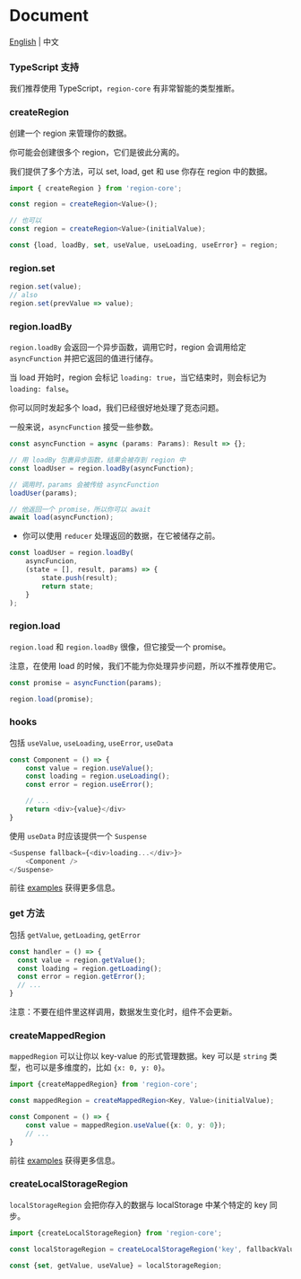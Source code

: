 # Document

[English](https://github.com/regionjs/region-core/blob/master/docs/Document.md) | 中文

### TypeScript 支持

我们推荐使用 TypeScript，`region-core` 有非常智能的类型推断。

### createRegion

创建一个 region 来管理你的数据。

你可能会创建很多个 region，它们是彼此分离的。

我们提供了多个方法，可以 set, load, get 和 use 你存在 region 中的数据。

```typescript
import { createRegion } from 'region-core';

const region = createRegion<Value>();

// 也可以
const region = createRegion<Value>(initialValue);

const {load, loadBy, set, useValue, useLoading, useError} = region;
```

### region.set

```typescript
region.set(value);
// also
region.set(prevValue => value);
```

### region.loadBy

`region.loadBy` 会返回一个异步函数，调用它时，region 会调用给定 `asyncFunction` 并把它返回的值进行储存。

当 load 开始时，region 会标记 `loading: true`，当它结束时，则会标记为 `loading: false`。

你可以同时发起多个 load，我们已经很好地处理了竞态问题。

一般来说，`asyncFunction` 接受一些参数。

```typescript
const asyncFunction = async (params: Params): Result => {};

// 用 loadBy 包裹异步函数，结果会被存到 region 中
const loadUser = region.loadBy(asyncFunction);

// 调用时，params 会被传给 asyncFunction
loadUser(params);

// 他返回一个 promise，所以你可以 await
await load(asyncFunction);
```

- 你可以使用 `reducer` 处理返回的数据，在它被储存之前。

```javascript
const loadUser = region.loadBy(
    asyncFuncion,
    (state = [], result, params) => {
        state.push(result);
        return state;
    }
);
```

### region.load

`region.load` 和 `region.loadBy` 很像，但它接受一个 promise。

注意，在使用 load 的时候，我们不能为你处理异步问题，所以不推荐使用它。

```typescript
const promise = asyncFunction(params);

region.load(promise);
```

### hooks

包括 `useValue`, `useLoading`, `useError`, `useData`

```typescript jsx
const Component = () => {
    const value = region.useValue();
    const loading = region.useLoading();
    const error = region.useError();

    // ...
    return <div>{value}</div>
}
```

使用 `useData` 时应该提供一个  `Suspense`

```typescript jsx
<Suspense fallback={<div>loading...</div>}>
    <Component />
</Suspense>
```

前往 [examples](https://regionjs.github.io/region-core/#UseValue) 获得更多信息。

### get 方法

包括 `getValue`, `getLoading`, `getError`

```typescript
const handler = () => {
  const value = region.getValue();
  const loading = region.getLoading();
  const error = region.getError();
  // ...
}
```

注意：不要在组件里这样调用，数据发生变化时，组件不会更新。

### createMappedRegion

`mappedRegion` 可以让你以 key-value 的形式管理数据。key 可以是 `string` 类型，也可以是多维度的，比如 `{x: 0, y: 0}`。

```typescript jsx
import {createMappedRegion} from 'region-core';

const mappedRegion = createMappedRegion<Key, Value>(initialValue);

const Component = () => {
    const value = mappedRegion.useValue({x: 0, y: 0});
    // ...
}
```

前往 [examples](https://regionjs.github.io/region-core/#MappedRegion) 获得更多信息。

### createLocalStorageRegion

`localStorageRegion` 会把你存入的数据与 localStorage 中某个特定的 key 同步。

```typescript
import {createLocalStorageRegion} from 'region-core';

const localStorageRegion = createLocalStorageRegion('key', fallbackValue);

const {set, getValue, useValue} = localStorageRegion;
```
